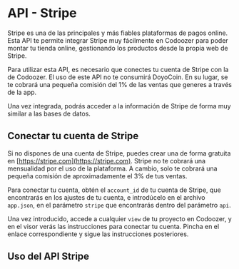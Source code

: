 # API - Stripe

Stripe es una de las principales y más fiables plataformas de pagos online. Esta API te permite integrar Stripe muy fácilmente en Codoozer para poder montar tu tienda online, gestionando los productos desde la propia web de Stripe.

Para utilizar esta API, es necesario que conectes tu cuenta de Stripe con la de Codoozer. El uso de este API no te consumirá DoyoCoin. En su lugar, se te cobrará una pequeña comisión del 1% de las ventas que generes a través de la app.

Una vez integrada, podrás acceder a la información de Stripe de forma muy similar a las bases de datos.

## Conectar tu cuenta de Stripe
Si no dispones de una cuenta de Stripe, puedes crear una de forma gratuita en [https://stripe.com](https://stripe.com). Stripe no te cobrará una mensualidad por el uso de la plataforma. A cambio, solo te cobrará una pequeña comisión de aproximadamente el 3% de tus ventas.

Para conectar tu cuenta, obtén el `account_id` de tu cuenta de Stripe, que encontrarás en los ajustes de tu cuenta, e introdúcelo en el archivo `app.json`, en el parámetro `stripe` que encontrarás dentro del parámetro `api`.

Una vez introducido, accede a cualquier `view` de tu proyecto en Codoozer, y en el visor verás las instrucciones para conectar tu cuenta. Pincha en el enlace correspondiente y sigue las instrucciones posteriores.

## Uso del API Stripe


